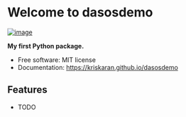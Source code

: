 # Welcome to dasosdemo


[![image](https://img.shields.io/pypi/v/dasosdemo.svg)](https://pypi.python.org/pypi/dasosdemo)


**My first Python package.**


-   Free software: MIT license
-   Documentation: <https://kriskaran.github.io/dasosdemo>
    

## Features

-   TODO
